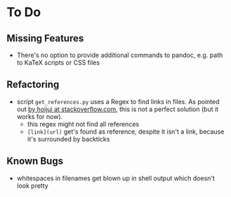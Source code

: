 # To Do
## Missing Features

* There's no option to provide additional commands to pandoc, e.g. path to KaTeX scripts or CSS files

## Refactoring

* script ``get_references.py`` uses a Regex to find links in files. As pointed out [by hoijui at stackoverflow.com](https://stackoverflow.com/questions/40993488/#45182692), this is not a perfect solution (but it works for now).
  * this regex might not find all references
  * ``[link](url)`` get's found as reference, despite it isn't a link, because it's surrounded by backticks


## Known Bugs

* whitespaces in filenames get blown up in shell output which doesn't look pretty
